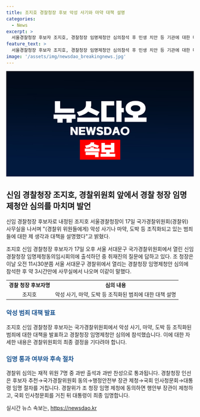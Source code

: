 ```yaml
---
title: 조지호 경찰청장 후보 악성 사기와 마약 대책 설명
categories:
  - News
excerpt: >
  서울경찰청장 후보자 조지호, 경찰청장 임명제청안 심의참석 후 민생 치안 등 기관에 대한 대안제시. 경찰위 심의 통과 시 국회 인사청문회 후 임명 예정. 후보 청장, 책임감 표명하며 경찰 기대 크다 언급. 상병 수사 결과 질문에 대답 회피, 정책 방향은 인사청문회서 의논할 계획. (출처: 뉴시스)
feature_text: >
  서울경찰청장 후보자 조지호, 경찰청장 임명제청안 심의참석 후 민생 치안 등 기관에 대한 대안제시. 경찰위 심의 통과 시 국회 인사청문회 후 임명 예정. 후보 청장, 책임감 표명하며 경찰 기대 크다 언급. 상병 수사 결과 질문에 대답 회피, 정책 방향은 인사청문회서 의논할 계획. (출처: 뉴시스)
image: '/assets/img/newsdao_breakingnews.jpg'
---
```


<p><img src="/assets/img/newsdao_breakingnews.jpg" alt="pcversion 속보" /></p>

<h2 data-ke-size="size26">신임 경찰청장 조지호, 경찰위원회 앞에서 경찰 청장 임명 제청안 심의를 마치며 발언</h2>

<p data-ke-size="size16">신임 경찰청장 후보자로 내정된 조지호 서울경찰청장이 17일 국가경찰위원회(경찰위) 사무실을 나서며 "(경찰위 위원들에게) 악성 사기나 마약, 도박 등 조직화되고 있는 범죄들에 대한 제 생각과 대책을 설명했다"고 밝혔다.</p>

<p data-ke-size="size16">조지호 신임 경찰청장 후보자가 17일 오후 서울 서대문구 국가경찰위원회에서 열린 신임 경찰청장 임명제청동의임시회의에 출석하던 중 취재진의 질문에 답하고 있다. 조 청장은 이날 오전 11시30분쯤 서울 서대문구 경찰위에서 열리는 경찰청장 임명제청안 심의에 참석한 후 약 3시간만에 사무실에서 나오며 이같이 말했다.</p>

<table>
  <tr>
    <td style="text-align: center; height: 17px;"><b>경찰 청장 후보자명</b></td>
    <td style="text-align: center; height: 17px;"><b>심의 내용</b></td>
  </tr>
  <tr>
    <td style="text-align: center; height: 17px;">조지호</td>
    <td style="text-align: center; height: 17px;">악성 사기, 마약, 도박 등 조직화된 범죄에 대한 대책 설명</td>
  </tr>
</table>

<h3><b><span style="color: #1a5490;">악성 범죄 대책 발표</span></b></h3>

<p data-ke-size="size16">조지호 신임 경찰청장 후보자는 국가경찰위원회에서 악성 사기, 마약, 도박 등 조직화된 범죄에 대한 대책을 발표하고 경찰청장 임명제청안 심의에 참석했습니다. 이에 대한 자세한 내용은 경찰위원회의 최종 결정을 기다려야 합니다.</p>

<h3><b><span style="color: #1a5490;">임명 통과 여부와 후속 절차</span></b></h3>

<p data-ke-size="size16">경찰위 심의는 재적 위원 7명 중 과반 출석과 과반 찬성으로 통과됩니다. 경찰청장 인선은 후보자 추천→국가경찰위원회 동의→행정안전부 장관 제청→국회 인사청문회→대통령 임명 절차를 거칩니다. 경찰위가 조 청장 임명 제청에 동의하면 행안부 장관이 제청하고, 국회 인사청문회를 거친 뒤 대통령이 최종 임명합니다.</p>
실시간 뉴스 속보는, <a href="https://newsdao.kr" rel="dofollow">https://newsdao.kr</a>


